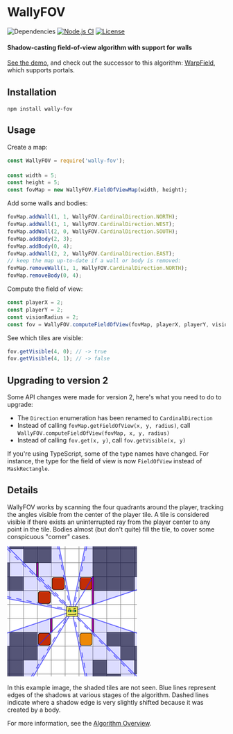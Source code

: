 # WallyFOV

![Dependencies](https://img.shields.io/badge/dependencies-1-green.svg)
[![Node.js CI](https://github.com/sbj42/wally-fov/workflows/Node.js%20CI/badge.svg)](https://github.com/sbj42/wally-fov/actions?query=workflow%3A%22Node.js+CI%22)
[![License](https://img.shields.io/github/license/sbj42/wally-fov.svg)](https://github.com/sbj42/wally-fov)

#### Shadow-casting field-of-view algorithm with support for walls

[See the demo](https://sbj42.github.io/projects/wally-fov-demo/www/), and check out the successor to this algorithm: [WarpField](https://github.com/sbj42/warp-field), which supports portals.

## Installation

~~~
npm install wally-fov
~~~

## Usage

Create a map:
```js
const WallyFOV = require('wally-fov');

const width = 5;
const height = 5;
const fovMap = new WallyFOV.FieldOfViewMap(width, height);
```

Add some walls and bodies:
```js
fovMap.addWall(1, 1, WallyFOV.CardinalDirection.NORTH);
fovMap.addWall(1, 1, WallyFOV.CardinalDirection.WEST);
fovMap.addWall(2, 0, WallyFOV.CardinalDirection.SOUTH);
fovMap.addBody(2, 3);
fovMap.addBody(0, 4);
fovMap.addWall(2, 2, WallyFOV.CardinalDirection.EAST);
// keep the map up-to-date if a wall or body is removed:
fovMap.removeWall(1, 1, WallyFOV.CardinalDirection.NORTH);
fovMap.removeBody(0, 4);
```

Compute the field of view:
```js
const playerX = 2;
const playerY = 2;
const visionRadius = 2;
const fov = WallyFOV.computeFieldOfView(fovMap, playerX, playerY, visionRadius);
```

See which tiles are visible:
```js
fov.getVisible(4, 0); // -> true
fov.getVisible(4, 1); // -> false
```

## Upgrading to version 2

Some API changes were made for version 2, here's what you need to do to upgrade:

* The `Direction` enumeration has been renamed to `CardinalDirection`
* Instead of calling `fovMap.getFieldOfView(x, y, radius)`, call `WallyFOV.computeFieldOfView(fovMap, x, y, radius)`
* Instead of calling `fov.get(x, y)`, call `fov.getVisible(x, y)`

If you're using TypeScript, some of the type names have changed.  For instance, the type for the field of view is now `FieldOfView` instead of `MaskRectangle`.

## Details

WallyFOV works by scanning the four quadrants around the player, tracking the angles visible from the center of the player tile.  A tile is considered visible if there exists an uninterrupted ray from the player center to any point in the tile.  Bodies almost (but don't quite) fill the tile, to cover some conspicuous "corner" cases.

![Example Image](https://raw.githubusercontent.com/sbj42/wally-fov/master/img/example4.png)

In this example image, the shaded tiles are not seen.  Blue lines represent edges of the shadows at various stages of the algorithm.  Dashed lines indicate where a shadow edge is very slightly shifted because it was created by a body.

For more information, see the [Algorithm Overview](https://github.com/sbj42/wally-fov/wiki/Algorithm-Overview).
